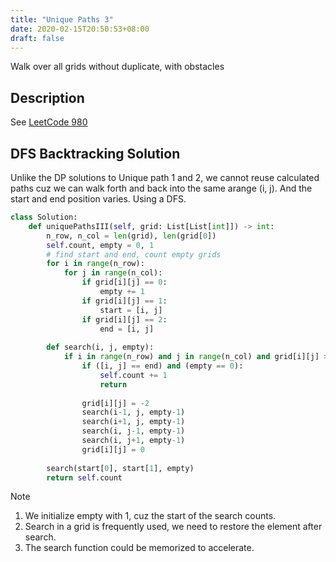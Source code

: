 ```yaml
---
title: "Unique Paths 3"
date: 2020-02-15T20:50:53+08:00
draft: false
---
```

Walk over all grids without duplicate, with obstacles

<!--more-->

## Description

See [LeetCode 980](https://leetcode.com/problems/unique-paths-iii/)

## DFS Backtracking Solution

Unlike the DP solutions to Unique path 1 and 2, we cannot reuse calculated paths cuz we can walk forth and back into the same arange (i, j). And the start and end position varies. Using a DFS.

```python
class Solution:
    def uniquePathsIII(self, grid: List[List[int]]) -> int:
        n_row, n_col = len(grid), len(grid[0])
        self.count, empty = 0, 1
        # find start and end, count empty grids
        for i in range(n_row):
            for j in range(n_col):
                if grid[i][j] == 0:
                    empty += 1
                if grid[i][j] == 1:
                    start = [i, j]
                if grid[i][j] == 2:
                    end = [i, j]
        
        def search(i, j, empty):
            if i in range(n_row) and j in range(n_col) and grid[i][j] >= 0:
                if ([i, j] == end) and (empty == 0):
                    self.count += 1
                    return
                
                grid[i][j] = -2
                search(i-1, j, empty-1)
                search(i+1, j, empty-1)
                search(i, j-1, empty-1)
                search(i, j+1, empty-1)
                grid[i][j] = 0
        
        search(start[0], start[1], empty)
        return self.count
```

Note
1. We initialize empty with 1, cuz the start of the search counts.
2. Search in a grid is frequently used, we need to restore the element after search.
3. The search function could be memorized to accelerate.